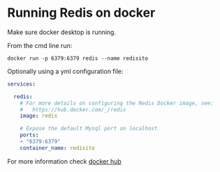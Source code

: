 # Running Redis on docker

Make sure docker desktop is running.

From the cmd line run:

`docker run -p 6379:6379 redis --name redisito`

Optionally using a yml configuration file:

```yml
services:

  redis:
    # For more details on configuring the Redis Docker image, see:
    #   https://hub.docker.com/_/redis
    image: redis

    # Expose the default Mysql port on localhost
    ports:
    - "6379:6379"
    container_name: redisito
```

For more information check [docker hub](https://hub.docker.com/_/redis/)
